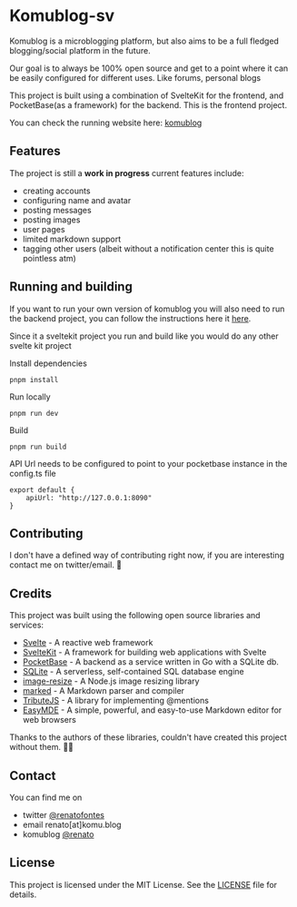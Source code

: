 # Komublog-sv
Komublog is a microblogging platform, but also aims to be a full fledged blogging/social platform in the future.

Our goal is to always be 100% open source and get to a point where it can be easily configured for different uses. Like forums, personal blogs 

This project is built using a combination of SvelteKit for the frontend, and PocketBase(as a framework) for the backend. This is the frontend project.

You can check the running website here: [komublog](https://komu.blog)

## Features
The project is still a **work in progress** current features include:
* creating accounts
* configuring name and avatar
* posting messages
* posting images
* user pages
* limited markdown support
* tagging other users (albeit without a notification center this is quite pointless atm)

## Running and building
If you want to run your own version of komublog you will also need to run the backend project, you can follow the instructions here it [here](https://github.com/Komunumos/komuback).

Since it a sveltekit project you run and build like you would do any other svelte kit project

Install dependencies
```
pnpm install
```

Run locally
```
pnpm run dev
```

Build
```
pnpm run build
```

API Url needs to be configured to point to your pocketbase instance in the config.ts file
```
export default {
    apiUrl: "http://127.0.0.1:8090"
}
```

## Contributing
I don't have a defined way of contributing right now, if you are interesting contact me on twitter/email. 👀

## Credits
This project was built using the following open source libraries and services:

- [Svelte](https://svelte.dev/) - A reactive web framework
- [SvelteKit](https://kit.svelte.dev/) - A framework for building web applications with Svelte
- [PocketBase](https://www.pocketbase.io/) - A backend as a service written in Go with a SQLite db.
- [SQLite](https://sqlite.org/) - A serverless, self-contained SQL database engine
- [image-resize](https://github.com/scalableminds/image-resize) - A Node.js image resizing library
- [marked](https://marked.js.org/) - A Markdown parser and compiler
- [TributeJS](https://github.com/zurb/tribute) - A library for implementing @mentions
- [EasyMDE](https://github.com/Ionaru/easy-markdown-editor) - A simple, powerful, and easy-to-use Markdown editor for web browsers

Thanks to the authors of these libraries, couldn't have created this project without them. 🙏🏻

## Contact
You can find me on 
- twitter [@renatofontes](https://twitter.com/renatofontes)
- email renato[at]komu.blog
- komublog [@renato](https://komu.blog/@renato)

## License

This project is licensed under the MIT License. See the [LICENSE](LICENSE) file for details.